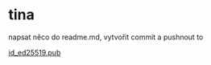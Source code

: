 # tina

napsat něco do readme.md, vytvořit commit a pushnout to

[id_ed25519.pub](..%2FUsers%2FUser%2F.ssh%2Fid_ed25519.pub)